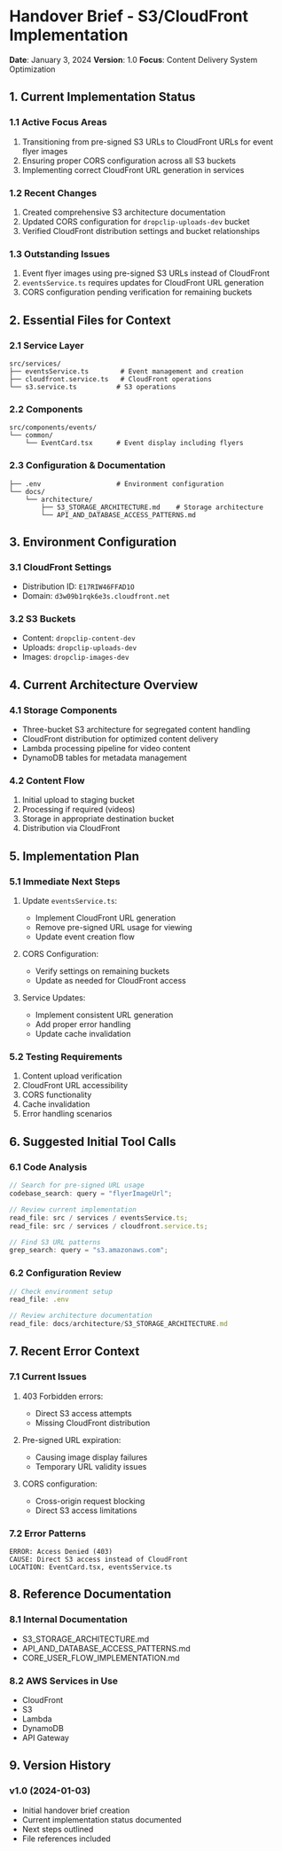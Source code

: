 # Handover Brief - S3/CloudFront Implementation

**Date**: January 3, 2024
**Version**: 1.0
**Focus**: Content Delivery System Optimization

## 1. Current Implementation Status

### 1.1 Active Focus Areas

1. Transitioning from pre-signed S3 URLs to CloudFront URLs for event flyer images
2. Ensuring proper CORS configuration across all S3 buckets
3. Implementing correct CloudFront URL generation in services

### 1.2 Recent Changes

1. Created comprehensive S3 architecture documentation
2. Updated CORS configuration for `dropclip-uploads-dev` bucket
3. Verified CloudFront distribution settings and bucket relationships

### 1.3 Outstanding Issues

1. Event flyer images using pre-signed S3 URLs instead of CloudFront
2. `eventsService.ts` requires updates for CloudFront URL generation
3. CORS configuration pending verification for remaining buckets

## 2. Essential Files for Context

### 2.1 Service Layer

```
src/services/
├── eventsService.ts        # Event management and creation
├── cloudfront.service.ts   # CloudFront operations
└── s3.service.ts          # S3 operations
```

### 2.2 Components

```
src/components/events/
└── common/
    └── EventCard.tsx      # Event display including flyers
```

### 2.3 Configuration & Documentation

```
├── .env                   # Environment configuration
└── docs/
    └── architecture/
        ├── S3_STORAGE_ARCHITECTURE.md    # Storage architecture
        └── API_AND_DATABASE_ACCESS_PATTERNS.md
```

## 3. Environment Configuration

### 3.1 CloudFront Settings

- Distribution ID: `E17RIW46FFAD1O`
- Domain: `d3w09b1rqk6e3s.cloudfront.net`

### 3.2 S3 Buckets

- Content: `dropclip-content-dev`
- Uploads: `dropclip-uploads-dev`
- Images: `dropclip-images-dev`

## 4. Current Architecture Overview

### 4.1 Storage Components

- Three-bucket S3 architecture for segregated content handling
- CloudFront distribution for optimized content delivery
- Lambda processing pipeline for video content
- DynamoDB tables for metadata management

### 4.2 Content Flow

1. Initial upload to staging bucket
2. Processing if required (videos)
3. Storage in appropriate destination bucket
4. Distribution via CloudFront

## 5. Implementation Plan

### 5.1 Immediate Next Steps

1. Update `eventsService.ts`:

   - Implement CloudFront URL generation
   - Remove pre-signed URL usage for viewing
   - Update event creation flow

2. CORS Configuration:

   - Verify settings on remaining buckets
   - Update as needed for CloudFront access

3. Service Updates:
   - Implement consistent URL generation
   - Add proper error handling
   - Update cache invalidation

### 5.2 Testing Requirements

1. Content upload verification
2. CloudFront URL accessibility
3. CORS functionality
4. Cache invalidation
5. Error handling scenarios

## 6. Suggested Initial Tool Calls

### 6.1 Code Analysis

```typescript
// Search for pre-signed URL usage
codebase_search: query = "flyerImageUrl";

// Review current implementation
read_file: src / services / eventsService.ts;
read_file: src / services / cloudfront.service.ts;

// Find S3 URL patterns
grep_search: query = "s3.amazonaws.com";
```

### 6.2 Configuration Review

```typescript
// Check environment setup
read_file: .env

// Review architecture documentation
read_file: docs/architecture/S3_STORAGE_ARCHITECTURE.md
```

## 7. Recent Error Context

### 7.1 Current Issues

1. 403 Forbidden errors:

   - Direct S3 access attempts
   - Missing CloudFront distribution

2. Pre-signed URL expiration:

   - Causing image display failures
   - Temporary URL validity issues

3. CORS configuration:
   - Cross-origin request blocking
   - Direct S3 access limitations

### 7.2 Error Patterns

```
ERROR: Access Denied (403)
CAUSE: Direct S3 access instead of CloudFront
LOCATION: EventCard.tsx, eventsService.ts
```

## 8. Reference Documentation

### 8.1 Internal Documentation

- S3_STORAGE_ARCHITECTURE.md
- API_AND_DATABASE_ACCESS_PATTERNS.md
- CORE_USER_FLOW_IMPLEMENTATION.md

### 8.2 AWS Services in Use

- CloudFront
- S3
- Lambda
- DynamoDB
- API Gateway

## 9. Version History

### v1.0 (2024-01-03)

- Initial handover brief creation
- Current implementation status documented
- Next steps outlined
- File references included
